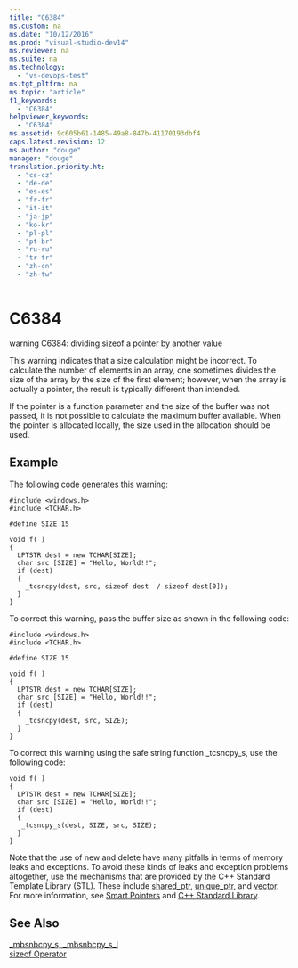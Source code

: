 ```yaml
---
title: "C6384"
ms.custom: na
ms.date: "10/12/2016"
ms.prod: "visual-studio-dev14"
ms.reviewer: na
ms.suite: na
ms.technology: 
  - "vs-devops-test"
ms.tgt_pltfrm: na
ms.topic: "article"
f1_keywords: 
  - "C6384"
helpviewer_keywords: 
  - "C6384"
ms.assetid: 9c605b61-1485-49a8-847b-41170193dbf4
caps.latest.revision: 12
ms.author: "douge"
manager: "douge"
translation.priority.ht: 
  - "cs-cz"
  - "de-de"
  - "es-es"
  - "fr-fr"
  - "it-it"
  - "ja-jp"
  - "ko-kr"
  - "pl-pl"
  - "pt-br"
  - "ru-ru"
  - "tr-tr"
  - "zh-cn"
  - "zh-tw"
---
```

# C6384
warning C6384: dividing sizeof a pointer by another value  
  
 This warning indicates that a size calculation might be incorrect. To calculate the number of elements in an array, one sometimes divides the size of the array by the size of the first element; however, when the array is actually a pointer, the result is typically different than intended.  
  
 If the pointer is a function parameter and the size of the buffer was not passed, it is not possible to calculate the maximum buffer available. When the pointer is allocated locally, the size used in the allocation should be used.  
  
## Example  
 The following code generates this warning:  
  
```  
#include <windows.h>  
#include <TCHAR.h>  
  
#define SIZE 15  
  
void f( )  
{  
  LPTSTR dest = new TCHAR[SIZE];  
  char src [SIZE] = "Hello, World!!";  
  if (dest)  
  {  
    _tcsncpy(dest, src, sizeof dest  / sizeof dest[0]);   
  }  
}  
```  
  
 To correct this warning, pass the buffer size as shown in the following code:  
  
```  
#include <windows.h>  
#include <TCHAR.h>  
  
#define SIZE 15  
  
void f( )  
{  
  LPTSTR dest = new TCHAR[SIZE];  
  char src [SIZE] = "Hello, World!!";  
  if (dest)  
  {  
    _tcsncpy(dest, src, SIZE);  
  }  
}  
```  
  
 To correct this warning using the safe string function _tcsncpy_s, use the following code:  
  
```  
void f( )  
{  
  LPTSTR dest = new TCHAR[SIZE];  
  char src [SIZE] = "Hello, World!!";  
  if (dest)  
  {  
   _tcsncpy_s(dest, SIZE, src, SIZE);  
  }  
}   
```  
  
 Note that the use of new and delete have many pitfalls in terms of memory leaks and exceptions. To avoid these kinds of leaks and exception problems altogether, use the mechanisms that are provided by the C++ Standard Template Library (STL). These include [shared_ptr](../Topic/shared_ptr%20Class.md), [unique_ptr](../Topic/unique_ptr%20Class.md), and [vector](../Topic/%3Cvector%3E.md). For more information, see [Smart Pointers](../Topic/Smart%20Pointers%20\(Modern%20C++\).md) and [C++ Standard Library](../Topic/C++%20Standard%20Library%20Reference.md).  
  
## See Also  
 [_mbsnbcpy_s, _mbsnbcpy_s_l](../Topic/_mbsnbcpy_s,%20_mbsnbcpy_s_l.md)   
 [sizeof Operator](../Topic/sizeof%20Operator.md)
